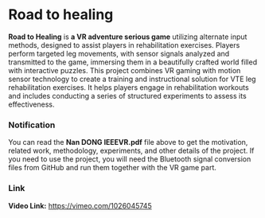 # Road to healing
**Road to Healing** is **a VR adventure serious game** utilizing alternate input methods, designed to assist players in rehabilitation exercises. Players perform targeted leg movements, with sensor signals analyzed and transmitted to the game, immersing them in a beautifully crafted world filled with interactive puzzles. This project combines VR gaming with motion sensor technology to create a training and instructional solution for VTE leg rehabilitation exercises. It helps players engage in rehabilitation workouts and includes conducting a series of structured experiments to assess its effectiveness.

### Notification
You can read the **Nan DONG IEEEVR.pdf** file above to get the motivation, related work, methodology, experiments, and other details of the project.
If you need to use the project, you will need the Bluetooth signal conversion files from GitHub and run them together with the VR game part.

### Link
**Video Link:** https://vimeo.com/1026045745

